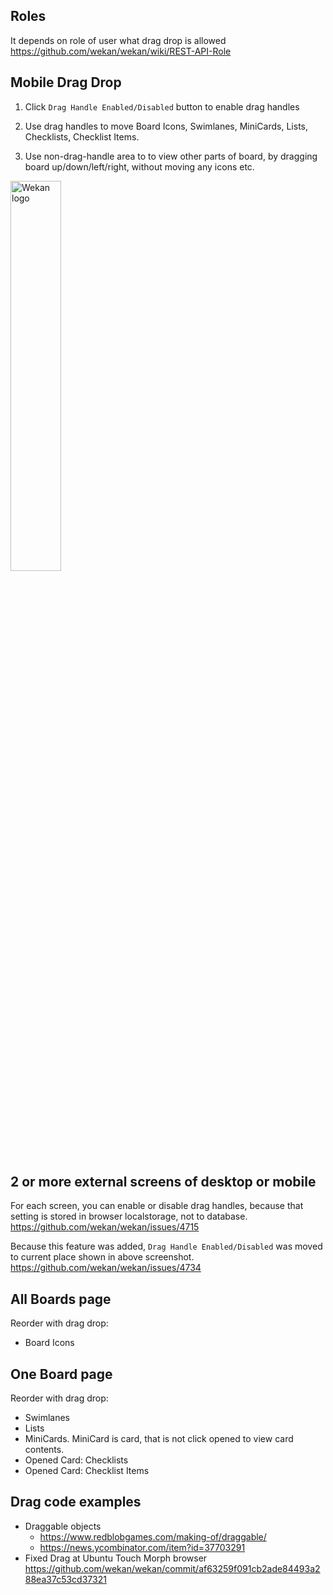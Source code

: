 ## Roles

It depends on role of user what drag drop is allowed https://github.com/wekan/wekan/wiki/REST-API-Role

## Mobile Drag Drop

1. Click `Drag Handle Enabled/Disabled` button to enable drag handles

2. Use drag handles to move Board Icons, Swimlanes, MiniCards, Lists, Checklists, Checklist Items.

3. Use non-drag-handle area to to view other parts of board, by dragging board up/down/left/right, without moving any icons etc.

<img src="https://wekan.github.io/dragdrop/mobile-drag-drop.png" width="40%" alt="Wekan logo" />

## 2 or more external screens of desktop or mobile

For each screen, you can enable or disable drag handles, because that setting is stored in browser localstorage, not to database. https://github.com/wekan/wekan/issues/4715

Because this feature was added, `Drag Handle Enabled/Disabled` was moved to current place shown in above screenshot. https://github.com/wekan/wekan/issues/4734

## All Boards page

Reorder with drag drop:
- Board Icons

## One Board page

Reorder with drag drop:

- Swimlanes
- Lists
- MiniCards. MiniCard is card, that is not click opened to view card contents.
- Opened Card: Checklists
- Opened Card: Checklist Items

## Drag code examples

- Draggable objects
  - https://www.redblobgames.com/making-of/draggable/
  - https://news.ycombinator.com/item?id=37703291
- Fixed Drag at Ubuntu Touch Morph browser https://github.com/wekan/wekan/commit/af63259f091cb2ade84493a288ea37c53cd37321